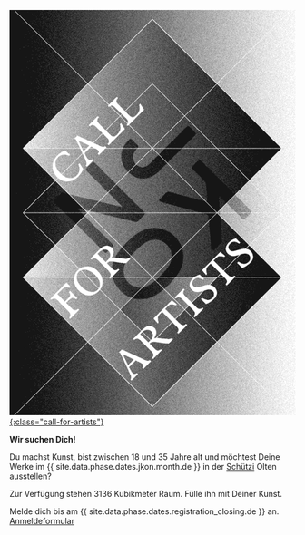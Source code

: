 [![Call for Artists](images/calls/callforartists_2021.gif){:class="call-for-artists"}](/call-for-artists.html)

__Wir suchen Dich!__

Du machst Kunst, bist zwischen 18 und 35 Jahre alt und möchtest Deine Werke im {{ site.data.phase.dates.jkon.month.de }} in der [Schützi](https://schuetzi.ch/) Olten ausstellen? 

Zur Verfügung stehen 3136 Kubikmeter Raum. Fülle ihn mit Deiner Kunst.

Melde dich bis am {{ site.data.phase.dates.registration_closing.de }} an. [Anmeldeformular](/call-for-artists.html)
